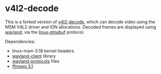 # v4l2-decode

This is a forked version of [v4l2-decode][v4l2-decode.git], which can decode
video using the MSM V4L2 driver and ION allocations. Decoded frames are
displayed using [wayland][], via the [linux-dmabuf][] protocol.

Dependencies:

* linux-msm-3.18 kernel headers
* [wayland-client][wayland.git] library
* [wayland-protocols][wayland-protocols.git] files
* [ffmpeg 3.1][ffmpeg]

[ffmpeg]: http://www.ffmpeg.org
[wayland]: http://wayland.freedesktop.org
[wayland.git]: https://cgit.freedesktop.org/wayland/wayland
[wayland-protocols.git]: https://cgit.freedesktop.org/wayland/wayland-protocols
[linux-dmabuf]: https://cgit.freedesktop.org/wayland/wayland-protocols/tree/unstable/linux-dmabuf/linux-dmabuf-unstable-v1.xml
[v4l2-decode.git]: https://git.linaro.org/people/stanimir.varbanov/v4l2-decode.git
